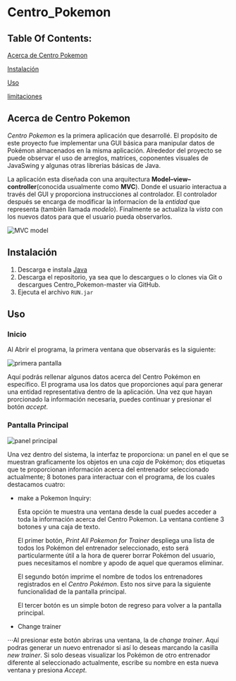 # Centro_Pokemon

## Table Of Contents:
[Acerca de Centro Pokemon]()

[Instalación]()

[Uso]()

[limitaciones]()

## Acerca de Centro Pokemon
*Centro Pokemon* es la primera aplicación que desarrollé. El propósito de este proyecto fue implementar una GUI básica para manipular datos de Pokémon almacenados en la misma aplicación. Alrededor del proyecto se puede observar el uso de arreglos, matrices, coponentes visuales de JavaSwing y algunas otras librerias básicas de Java.

La aplicación esta diseñada con una arquitectura **Model–view–controller**(conocida usualmente como **MVC**). Donde el usuario interactua a través del GUI y proporciona instrucciones al controlador. El controlador después se encarga de modificar la informacíon de la *entidad* que representa (también llamada *modelo*). Finalmente se actualiza la *vista* con los nuevos datos para que el usuario pueda observarlos.

  ![](https://upload.wikimedia.org/wikipedia/commons/thumb/a/a0/MVC-Process.svg/1200px-MVC-Process.svg.png "MVC model")
  
 ## Instalación

1. Descarga e instala [Java](https://www.java.com/)
2. Descarga el repositorio, ya sea que lo descargues o lo clones via Git o descargues Centro_Pokemon-master via GitHub.
3. Ejecuta el archivo `RUN.jar`

## Uso 

### Inicio

Al Abrir el programa, la primera ventana que observarás es la siguiente:

  ![](https://i.imgur.com/FO903cg.png "primera pantalla")
 
Aquí podrás rellenar algunos datos acerca del Centro Pokémon en específico. El programa usa los datos que proporciones aquí para generar una entidad representativa dentro de la aplicación. Una vez que hayan prorcionado la información necesaria, puedes continuar y presionar el botón *accept*.

### Pantalla Principal

  ![](https://i.imgur.com/QEcDxmw.png "panel principal")
  
Una vez dentro del sistema, la interfaz te proporciona: un panel en el que se muestran graficamente los objetos en una *caja* de Pokémon; dos etiquetas que te proporcionan información acerca del entrenador seleccionado actualmente; 8 botones para interactuar con el programa, de los cuales destacamos cuatro:

* make a Pokemon Inquiry:

  Esta opción te muestra una ventana desde la cual puedes acceder a toda la información acerca del Centro Pokemon. La ventana contiene 3 botones y una caja de texto. 

  El primer botón, *Print All Pokemon for Trainer* despliega una lista de todos los Pokémon del entrenador seleccionado, esto será particularmente útil a la hora de querer borrar Pokémon del usuario, pues necesitamos el nombre y apodo de aquel que queramos eliminar.

  El segundo botón imprime el nombre de todos los entrenadores registrados en el *Centro Pokémon*. Esto nos sirve para la siguiente funcionalidad de la pantalla principal.

  El tercer botón es un simple boton de regreso para volver a la pantalla principal.


* Change trainer

⋅⋅⋅Al presionar este botón abriras una ventana, la de *change trainer*. Aquí podras generar un nuevo entrenador si así lo deseas marcando la casilla *new trainer*. Si solo deseas visualizar los Pokémon de otro entrenador diferente al seleccionado actualmente, escribe su nombre en esta nueva ventana y presiona *Accept*.




